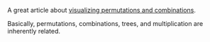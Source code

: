 A great article about [visualizing permutations and combinations](https://buildingvts.com/intuition-behind-permutations-and-combinations-db6ffa5272be).

Basically, permutations, combinations, trees, and multiplication are inherently related.

